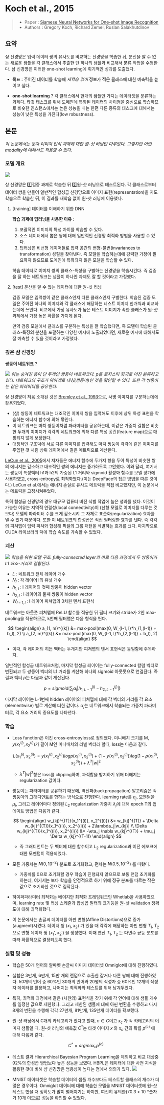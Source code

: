 # Koch et al., 2015

> - Paper : [Siamese Neural Networks for One-shot Image Recognition](https://www.cs.cmu.edu/~rsalakhu/papers/oneshot1.pdf) 
> - Authors : Gregory Koch, Richard Zemel, Ruslan Salakhutdinov


## 요약
샴 신경망은 입력 데이터 쌍의 유사도를 비교하는 신경망을 학습한 뒤, 분산을 알 수 없는 새로운 샘플을 각 클래스에서 추출한 단 하나의 샘플과 비교해서 분류 작업을 수행한다. 샴 신경망은 이러한 one-shot learning에 획기적인 성과를 도출했다.

- 목표 : 주어진 데이터를 학습해 *재학습 없이* 정보가 적은 클래스에 대한 예측력을 높이고 싶다.

- **one-shot learning** ?
각 클래스에서 한개의 샘플만 가지는 데이터셋을 분류하는 과제다. 타깃 태스크를 위해 도메인에 특화된 데이터의 차이점을 중심으로 학습하므로 비슷한 인스턴스에서는 높은 성능을 내는 한편 다른 종류의 태스크에 대해서는 성능이 낮은 특성을 가진다(low robustness). 



## 본문

*이 논문에서는 문자 이미지 인식 과제에 대한 원-샷 러닝만 다루었다. 그렇지만 어떤 modality에 대해서도 적용할 수 있다.*


### 모델 개요

![](img/snn.png)

샴 신경망은 1️⃣검증 과제로 학습한 뒤 2️⃣원-샷 러닝으로 테스트된다. 각 클래스로부터 데이터 쌍을 만들어 일반적인 합성곱 신경망으로 이미지 표현(representation)을 지도 학습으로 학습한 뒤, 이 결과를 재학습 없이 원-샷 러닝에 이용했다.   


1. [training] 데이터를 이해하기 위한 DNN

    **학습 과제에 딥러닝을 사용한 이유** :
    1. 포괄적인 이미지의 특성 차이를 학습할 수 있다.
    2. 소스 데이터에서 뽑은 쌍에 대해 일반적인 신경망 최적화 방법을 사용할 수 있다. 
    3. 딥러닝은 비선형 레이어들로 입력 공간의 변형-불변(invariances to transformation) 성질을 찾아낸다. 즉 모델을 학습하는데에 강력한 가정이 필요하지 않으므로 도메인에 특화되지 않은 모델을 학습할 수 있다.

    학습 데이터로 이미지 쌍의 클래스-특성을 구별하는 신경망을 학습시킨다. 즉 검증을 잘 하는 네트워크는 샘플이 하나인 과제도 잘 할 것이라고 가정했다.

2. [test] 분산을 알 수 없는 데이터에 대한 원-샷 러닝

    검증 모델은 입력쌍이 같은 클래스인지 다른 클래스인지 구별한다. 학습된 검증 모델은 주어진 하나의 이미지와 각 클래스에 해당하는 테스트 이미지 한개씩과 비교하는데에 쓰인다. 비교에서 가장 유사도가 높은 테스트 이미지가 속한 클래스가 원-샷 과제에서 가장 높은 확률을 가지게 된다.

    만약 검증 모델에서 클래스를 구분하는 특성을 잘 학습했다면, 즉 모델이 학습된 클래스-특징의 분산을 포괄하는 다양한 예시에 노출되었다면, 새로운 예시에 대해서도 잘 예측할 수 있을 것이라고 가정했다.


### 깊은 샴 신경망

**쌍둥이 네트워크** ?

![](img/snn_tasks.png)
*위는 숨겨진 층이 단 두개인 쌍둥이 네트워크다. p를 로지스틱 회귀로 이진 분류하고 있다. 네트워크의 구조가 위아래로 대칭(쌍둥이)인 것을 확인할 수 있다. 또한 각 쌍둥이는 같은 파라미터를 공유한다.*

샴 신경망이 처음 소개된 것은 [Bromley et al., 1993]()으로, 서명 이미지를 구분하는데에 활용되었다. 
- (샴) 쌍둥이 네트워크는 대조적인 이미지 쌍을 입력해도 이후에 상위 특성 표현을 학습하는 에너지 함수에 의해 묶인다. 
- 이 네트워크는 마치 쌍둥이처럼 파라미터를 공유하는데, 이같은 가중치 결합은 비슷한 두개의 이미지가 각각의 네트워크에 의해 다른 특성 공간(feature map)으로 매핑되지 않게 보장한다. 
- 대칭적인 구조덕에 서로 다른 이미지를 입력해도 마치 쌍둥이 각각에 같은 이미지를 주입한 것 처럼 상위 레이어에서 같은 메트릭으로 계산한다.

[LeCun et al., 2005]()에서 저자들은 에너지 함수에 두가지 항을 두어 특성이 비슷한 쌍의 에너지는 감소하고 대조적인 쌍의 에너지는 증가하도록 고안했다. 이와 달리, 여기서는 쌍둥이 특성벡터 h1과 h2의 가중된 L1 거리와 sigmoid 활성화 함수를 모델 평가에 사용하였고, cross-entropy로 최적화했다.(이는 DeepFace의 접근 방법을 따른 것이다.) LeCun et al.에서는 에너지 손실로 유사도 메트릭을 직접 비교했지만, 이 논문에서는 메트릭을 고정시켜두었다.

특히 합성곱 신경망의 경우 대규모 컴퓨터 비전 식별 작업에 높은 성과를 냈다. 이것이 가능한 이유는 지역적 연결성(local connectivity)이 (선형 모델로 이미지를 다루는 것보다) 모델의 파라미터 수를 크게 감소시켜 그 자체로 표준화(regularization) 효과를 낼 수 있기 때문이다. 또한 이 네트워크의 합성곱은 직접 필터링한 효과를 낸다. 즉 각각의 피쳐맵이 입력 피쳐와 합성해 픽셀의 그룹 패턴을 식별하는 효과를 냈다. 마지막으로 CUDA 라이브러리 덕에 학습 속도를 가속할 수 있었다.


### 계산

![](img/snn_structure.png)
*학습을 위한 모델 구조. fully-connected layer의 바로 다음 과정에서 두 쌍둥이가 L1 요소-거리로 결합된다.*

- $L$ : 네트워크 전체 레이어 개수
- $N_l$ : 각 레이어 l의 유닛 개수
- $h_{1, l}$ : l 레이어의 첫째 쌍둥이 hidden vector
- $h_{2, l}$ : l 레이어의 둘째 쌍둥이 hidden vector
- $W_{l-1, l}$ : l 레이어 피쳐맵의 3차원 텐서 표현식

네트워크는 아웃풋 피쳐맵에 ReLU 함수를 적용한 뒤 필터 크기와 stride가 2인 max-pooling을 적용하므로, k번째 필터맵은 다음 형식을 띈다.

$$
\begin{align}
a_{1, m}^{(k)} &= max-pool(max(0, W_{l-1, l}*h_{1,(l-1)} + b_l), 2) \\
a_{2, m}^{(k)} &= max-pool(max(0, W_{l-1, l}*h_{2,(l-1)} + b_l), 2)
\end{align}
$$

- 이때, 각 레이어의 히든 벡터는 두개지만 피쳐맵의 텐서 표현식은 동일함에 주목하자.

일반적인 합성곱 네트워크처럼, 마지막 합성곱 레이어는 fully-connected 칼럼 벡터로 변환되고 두 쌍둥이 벡터의 L1 거리를 계산해 하나의 sigmoid 아웃풋으로 연결된다. 즉 결과 벡터 $p$는 다음과 같이 계산된다.

$$
p = sigmoid(\sum_j \alpha_j|h_{1,L-1}^{(j)} - h_{2,L-1}^{(j)}|)
$$

마지막 레이어는 L-1번째 hidden 레이어의 피쳐맵에 대해 각 벡터의 거리를 각 요소(elementwise) 별로 계산해 더한 값이다. $\alpha_j$는 네트워크에서 학습되는 가중치 파라미터로, 각 요소 거리의 중요도를 나타낸다.


### 학습

- Loss function은 이진 cross-entropyloss로 정의했다. 미니배치 크기를 M, $y(x_1^{(i)}, x_2^{(i)})$가 길이 M인 미니배치의 라벨 벡터라 할때, loss는 다음과 같다.

    $$
    L(x_1^{(i)}, x_2^{(i)}) = y(x_1^{(i)}, x_2^{(i)}) log p(x_1^{(i)}, x_2^{(i)}) + (1-y(x_1^{(i)}, x_2^{(i)})) log(1- p(x_1^{(i)}, x_2^{(i)})) + \lambda^{T}|w|^2
    $$
    
    - $\lambda^{T}|w|^2$항은 loss를 clipping하며, 과적합을 방지하기 위해 더해지는 regularization 값이다.

- 쌍둥이는 파라미터를 공유하기 때문에, 역전파(backpropagation) 알고리즘은 각 쌍둥이의 그래디언트를 합하는 방식으로 진행한다. learning rate를 $\eta_j$, 모멘텀을 $\mu_j$, 그리고 레이어마다 정의된 $L_2$ regularization 가중치 $\lambda_j$에 대해 epoch T의 업데이트 방법은 다음과 같다.

    $$
    \begin{align}
    w_{kj}^{(T)}(x_1^{(i)}, x_2^{(i)}) &= w_{kj}^{(T)} + \Delta w_{kj}^{(T)}(x_1^{(i)}, x_2^{(i)}) + 2\lambda_j|w_{kj}| \\
    \Delta w_{kj}^{(T)}(x_1^{(i)}, x_2^{(i)}) &= -\eta_j \nabla w_{kj}^{(T)} + \mu_j \Delta w_{kj}^{(T-1)}
    \end{align}
    $$
    
    - 즉 그래디언트는 두 벡터에 대한 함수이고 $L_2$ regularization과 이전 에포크에 대한 모멘텀이 적용되었다.

- 모든 가중치는 $N(0, 10^{-2})$ 분포로 초기화했고, 편차는 $N(0.5, 10^{-2})$ 를 따랐다. 
    - 가중치를 0으로 초기화할 경우 학습이 진행되지 않으므로 보통 랜덤 초기화를 하는데, 여기서는 보다 학습을 안정적으로 하기 위해 정규 분포를 따르는 작은 값으로 초기화한 것으로 짐작된다.

- 하이퍼파라미터 최적화는 베이지안 최적화 프레임워크인 Whetlab을 사용하였으며, learning rate 및 러닝 스케줄과 합성곱 필터의 크기등을 원-샷 validation 정확도에 대해 최적화했다.

- 이 논문에서는 손글씨 데이터를 아핀 변형(Affine Distortions)으로 증가(augment)시켰다. 데이터 쌍 $(x_1, x_2)$ 가 있을 때 각각에 해당하는 아핀 변형 $T_1, T_2$ 으로 변형 데이터 쌍 $(x_1\prime, x_2\prime)$ 을 생성했다. 이때 연산 $T_1, T_2$ 는 다변수 균등 분포를 따라 확률적으로 결정되도록 했다.   


### 실험 및 성능 

- 학습은 50개 언어의 알파벳 손글씨 이미지 데이터셋 Omniglot에 대해 진행하였다. 

- 실험은 3만개, 6만개, 15만 개의 랜덤으로 추출한 같거나 다른 쌍에 대해 진행하였다. 50개의 언어 중 60%인 30개의 언어와 20명의 작성자 중 60%인 12개의 작성자 데이터를 활용하고, 나머지는 최적화와 테스트를 위해 남겨두었다.

- 특히, 최적화 과정에서 같은 (차원의) 표현식을 갖기 위해 각 언어에 대해 샘플 개수를 일정한 값으로 제한했다. 그리고 제한된 샘플에 대해 아핀 변환을 수행하고 다시 8개의 변환을 수행해 각각 27만개, 81만개, 135만개 데이터를 확보했다.

- 원-샷 러닝에서 C개의 카테고리가 있다고 할때, $c \in C$이고 ${x_c}$ 가 각 카테고리의 이미지 샘플일 때, 원-샷 러닝의 예측값 $C^*$는 타겟 이미지 $x$ 와 $x_c$ 간의 확률 $p^{(c)}$ 에 대해 다음과 같다. 
 
    $$
    C^* = {argmax}_c p^{(c)}
    $$

- 테스트 결과 Hierarchical Bayesian Program Learning을 제외하고 비교 대상중 92%의 합성곱 방법보다 높은 성능을 보였다. HBPL은 데이터에 대한 사전 지식을 활용한 것에 비해 샴 신경망은 범용성이 높다는 점에서 의의가 있다.
    ![](img/one_shot_acc.png)

- MNIST 데이터셋은 학습할 데이터의 샘플 개수보다도 테스트할 클래스의 개수가 더 많은 경우이다. Omniglot 데이터에 대해 학습한 모델을 MNIST 데이터셋에 원-샷 테스트 했을 때 정확도가 많이 떨어지기는 하지만, 여전히 유의한(70.3 > 10 *숫자가 10개 이므로) 성능을 확인할 수 있었다.

